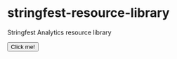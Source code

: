 # stringfest-resource-library
Stringfest Analytics resource library


<button type="button" onclick="alert('You pressed the button!')">Click me!</button>
